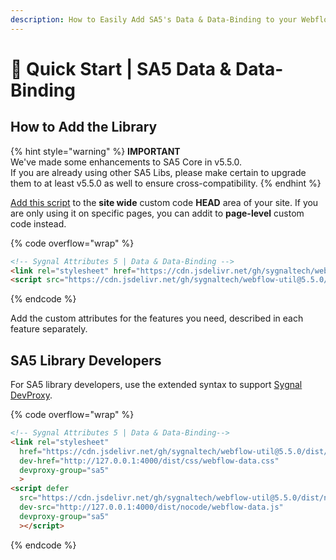 ```yaml
---
description: How to Easily Add SA5's Data & Data-Binding to your Webflow Site
---
```


# 🚀 Quick Start | SA5 Data & Data-Binding

## How to Add the Library <a href="#step-1---add-the-library" id="step-1---add-the-library"></a>

{% hint style="warning" %}
**IMPORTANT** \
We've made some enhancements to SA5 Core in v5.5.0. \
If you are already using other SA5 Libs, please make certain to upgrade them to at least v5.5.0 as well to ensure cross-compatibility.&#x20;
{% endhint %}

[Add this script](../overview/how-to-add-custom-code.md) to the **site wide** custom code **HEAD** area of your site. If you are only using it on specific pages, you can addit to **page-level** custom code instead.

{% code overflow="wrap" %}
```html
<!-- Sygnal Attributes 5 | Data & Data-Binding --> 
<link rel="stylesheet" href="https://cdn.jsdelivr.net/gh/sygnaltech/webflow-util@5.5.0/dist/css/webflow-data.css"> 
<script src="https://cdn.jsdelivr.net/gh/sygnaltech/webflow-util@5.5.0/dist/nocode/webflow-data.js"></script>
```
{% endcode %}

Add the custom attributes for the features you need, described in each feature separately. &#x20;

## SA5 Library Developers

For SA5 library developers, use the extended syntax to support [Sygnal DevProxy](https://engine.sygnal.com/devproxy).&#x20;

{% code overflow="wrap" %}
```html
<!-- Sygnal Attributes 5 | Data & Data-Binding--> 
<link rel="stylesheet" 
  href="https://cdn.jsdelivr.net/gh/sygnaltech/webflow-util@5.5.0/dist/css/webflow-data.css"
  dev-href="http://127.0.0.1:4000/dist/css/webflow-data.css"
  devproxy-group="sa5"
  > 
<script defer 
  src="https://cdn.jsdelivr.net/gh/sygnaltech/webflow-util@5.5.0/dist/nocode/webflow-data.js" 
  dev-src="http://127.0.0.1:4000/dist/nocode/webflow-data.js"
  devproxy-group="sa5"
  ></script>
```
{% endcode %}













